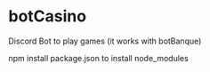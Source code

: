 # botCasino
Discord Bot to play games (it works with botBanque)

npm install package.json to install node_modules
